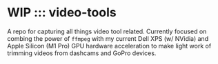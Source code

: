 # WIP ::: video-tools
A repo for capturing all things video tool related.
Currently focused on combing the power of `ffmpeg` with my current Dell XPS (w/ NVidia) and Apple Silicon (M1 Pro) GPU hardware acceleration to make light work of trimming videos from dashcams and GoPro devices.